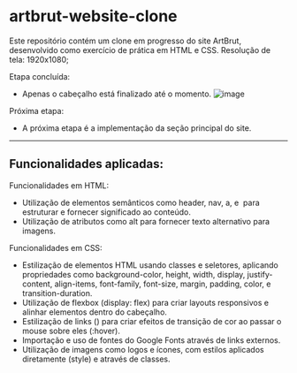 # artbrut-website-clone
Este repositório contém um clone em progresso do site ArtBrut, desenvolvido como exercício de prática em HTML e CSS.
Resolução de tela: 1920x1080;

Etapa concluída:
- Apenas o cabeçalho está finalizado até o momento.
![image](https://github.com/samuel-almeida-dev/artbrut-website-clone/assets/130515347/93e06810-0d78-42dc-98ac-580120a87612)


Próxima etapa:
- A próxima etapa é a implementação da seção principal do site.

<hr>

<h2>Funcionalidades aplicadas:</h2>

Funcionalidades em HTML:
- Utilização de elementos semânticos como header, nav, a, e <img> para estruturar e fornecer significado ao conteúdo.
- Utilização de atributos como alt para fornecer texto alternativo para imagens.

Funcionalidades em CSS:
- Estilização de elementos HTML usando classes e seletores, aplicando propriedades como background-color, height, width, display, justify-content, align-items, font-family, font-size, margin, padding, color, e transition-duration.
- Utilização de flexbox (display: flex) para criar layouts responsivos e alinhar elementos dentro do cabeçalho.
- Estilização de links (<a>) para criar efeitos de transição de cor ao passar o mouse sobre eles (:hover).
- Importação e uso de fontes do Google Fonts através de links externos.
- Utilização de imagens como logos e ícones, com estilos aplicados diretamente (style) e através de classes.
